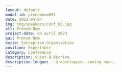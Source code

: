 ```yaml
---
layout: default
modal-id: prenomnom001
date: 2022-04-04
img: img/speakers/Conf_02.jpg
alt: Prenom-Nom
project-date: 04 avril 2023
qui: Prénom Nom
boite: Entreprise-Organisation
position: Expert<br>
category: Conférence
description: Sujet-à-décrire
description-longue: --à développer--coming soon--
---
```

